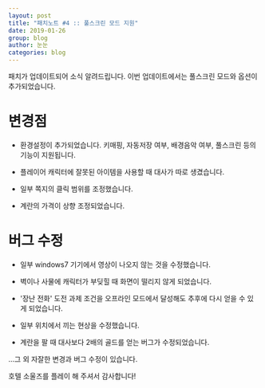 ```yaml
---
layout: post
title: "패치노트 #4 :: 풀스크린 모드 지원"
date: 2019-01-26
group: blog
author: 눈눈
categories: blog
---
```

패치가 업데이트되어 소식 알려드립니다.
이번 업데이트에서는 풀스크린 모드와 옵션이 추가되었습니다.


# 변경점


- 환경설정이 추가되었습니다. 키매핑, 자동저장 여부, 배경음악 여부, 풀스크린 등의 기능이 지원됩니다.

- 플레이어 캐릭터에 잘못된 아이템을 사용할 때 대사가 따로 생겼습니다.

- 일부 쪽지의 클릭 범위를 조정했습니다.

- 계란의 가격이 상향 조정되었습니다.


# 버그 수정


- 일부 windows7 기기에서 영상이 나오지 않는 것을 수정했습니다.

- 벽이나 사물에 캐릭터가 부딪힐 때 화면이 떨리지 않게 되었습니다.

- '장난 전화' 도전 과제 조건을 오프라인 모드에서 달성해도 추후에 다시 얻을 수 있게 되었습니다.

- 일부 위치에서 끼는 현상을 수정했습니다.

- 계란을 팔 때 대사보다 2배의 골드를 얻는 버그가 수정되었습니다.


...그 외 자잘한 변경과 버그 수정이 있습니다.



호텔 소울즈를 플레이 해 주셔서 감사합니다!